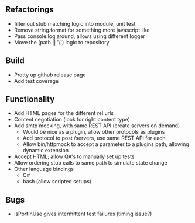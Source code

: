 ## Refactorings
* filter out stub matching logic into module, unit test
* Remove string.format for something more javascript like
* Pass console.log around, allows using different logger
* Move the (path || '/') logic to repository

## Build
* Pretty up github release page
* Add test coverage

## Functionality
* Add HTML pages for the different rel urls
* Content negotiation (look for right content type)
* Add smtp mocking, with same REST API (create servers on demand)
    * Would be nice as a plugin, allow other protocols as plugins
    * Add protocol to post /servers, use same REST API for each
    * Allow bin/httpmock to accept a parameter to a plugins path, allowing dynamic extension
* Accept HTML; allow QA's to manually set up tests
* Allow ordering stub calls to same path to simulate state change
* Other language bindings
    * C#
    * bash (allow scripted setups)

## Bugs
* isPortInUse gives intermittent test failures (timing issue?)

